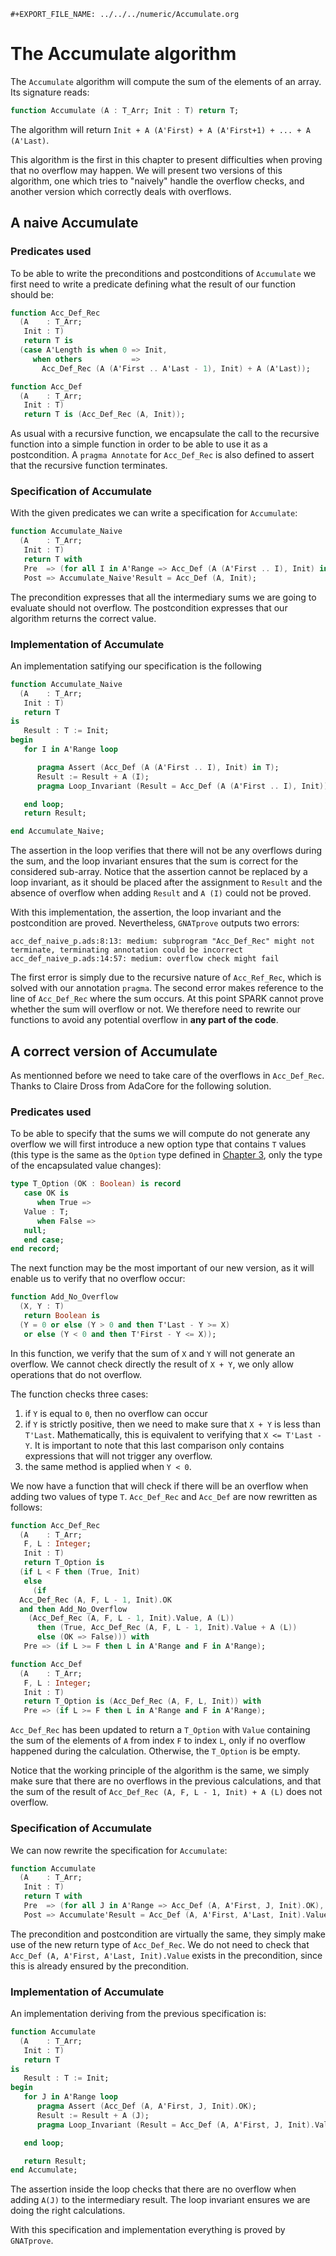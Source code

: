 ```{=org}
#+EXPORT_FILE_NAME: ../../../numeric/Accumulate.org
```
# The Accumulate algorithm

The `Accumulate` algorithm will compute the sum of the elements of an
array. Its signature reads:

``` ada
function Accumulate (A : T_Arr; Init : T) return T;
```

The algorithm will return `Init + A (A'First) + A (A'First+1) +
   ... + A (A'Last)`.

This algorithm is the first in this chapter to present difficulties when
proving that no overflow may happen. We will present two versions of
this algorithm, one which tries to \"naively\" handle the overflow
checks, and another version which correctly deals with overflows.

## A naive Accumulate

### Predicates used

To be able to write the preconditions and postconditions of `Accumulate`
we first need to write a predicate defining what the result of our
function should be:

``` ada
function Acc_Def_Rec
  (A    : T_Arr;
   Init : T)
   return T is
  (case A'Length is when 0 => Init,
     when others           =>
       Acc_Def_Rec (A (A'First .. A'Last - 1), Init) + A (A'Last));
```

``` ada
function Acc_Def
  (A    : T_Arr;
   Init : T)
   return T is (Acc_Def_Rec (A, Init));
```

As usual with a recursive function, we encapsulate the call to the
recursive function into a simple function in order to be able to use it
as a postcondition. A `pragma Annotate` for `Acc_Def_Rec` is also
defined to assert that the recursive function terminates.

### Specification of Accumulate

With the given predicates we can write a specification for `Accumulate`:

``` ada
function Accumulate_Naive
  (A    : T_Arr;
   Init : T)
   return T with
   Pre  => (for all I in A'Range => Acc_Def (A (A'First .. I), Init) in T),
   Post => Accumulate_Naive'Result = Acc_Def (A, Init);
```

The precondition expresses that all the intermediary sums we are going
to evaluate should not overflow. The postcondition expresses that our
algorithm returns the correct value.

### Implementation of Accumulate

An implementation satifying our specification is the following

``` ada
function Accumulate_Naive
  (A    : T_Arr;
   Init : T)
   return T
is
   Result : T := Init;
begin
   for I in A'Range loop

      pragma Assert (Acc_Def (A (A'First .. I), Init) in T);
      Result := Result + A (I);
      pragma Loop_Invariant (Result = Acc_Def (A (A'First .. I), Init));

   end loop;
   return Result;

end Accumulate_Naive;
```

The assertion in the loop verifies that there will not be any overflows
during the sum, and the loop invariant ensures that the sum is correct
for the considered sub-array. Notice that the assertion cannot be
replaced by a loop invariant, as it should be placed after the
assignment to `Result` and the absence of overflow when adding `Result`
and `A (I)` could not be proved.

With this implementation, the assertion, the loop invariant and the
postcondition are proved. Nevertheless, `GNATprove` outputs two errors:

``` shell
acc_def_naive_p.ads:8:13: medium: subprogram "Acc_Def_Rec" might not terminate, terminating annotation could be incorrect
acc_def_naive_p.ads:14:57: medium: overflow check might fail
```

The first error is simply due to the recursive nature of `Acc_Ref_Rec`,
which is solved with our annotation `pragma`. The second error makes
reference to the line of `Acc_Def_Rec` where the sum occurs. At this
point SPARK cannot prove whether the sum will overflow or not. We
therefore need to rewrite our functions to avoid any potential overflow
in **any part of the code**.

## A correct version of Accumulate

As mentionned before we need to take care of the overflows in
`Acc_Def_Rec`. Thanks to Claire Dross from AdaCore for the following
solution.

### Predicates used

To be able to specify that the sums we will compute do not generate any
overflow we will first introduce a new option type that contains `T`
values (this type is the same as the `Option` type defined in [Chapter
3](../non-mutating/README.org), only the type of the encapsulated value
changes):

``` ada
type T_Option (OK : Boolean) is record
   case OK is
      when True =>
   Value : T;
      when False =>
   null;
   end case;
end record;
```

The next function may be the most important of our new version, as it
will enable us to verify that no overflow occur:

``` ada
function Add_No_Overflow
  (X, Y : T)
   return Boolean is
  (Y = 0 or else (Y > 0 and then T'Last - Y >= X)
   or else (Y < 0 and then T'First - Y <= X));
```

In this function, we verify that the sum of `X` and `Y` will not
generate an overflow. We cannot check directly the result of `X +
     Y`, we only allow operations that do not overflow.

The function checks three cases:

1.  if `Y` is equal to `0`, then no overflow can occur
2.  if `Y` is strictly positive, then we need to make sure that `X + Y`
    is less than `T'Last`. Mathematically, this is equivalent to
    verifying that `X <= T'Last - Y`. It is important to note that this
    last comparison only contains expressions that will not trigger any
    overflow.
3.  the same method is applied when `Y < 0`.

We now have a function that will check if there will be an overflow when
adding two values of type `T`. `Acc_Def_Rec` and `Acc_Def` are now
rewritten as follows:

``` ada
function Acc_Def_Rec
  (A    : T_Arr;
   F, L : Integer;
   Init : T)
   return T_Option is
  (if L < F then (True, Init)
   else
     (if
  Acc_Def_Rec (A, F, L - 1, Init).OK
  and then Add_No_Overflow
    (Acc_Def_Rec (A, F, L - 1, Init).Value, A (L))
      then (True, Acc_Def_Rec (A, F, L - 1, Init).Value + A (L))
      else (OK => False))) with
   Pre => (if L >= F then L in A'Range and F in A'Range);
```

``` ada
function Acc_Def
  (A    : T_Arr;
   F, L : Integer;
   Init : T)
   return T_Option is (Acc_Def_Rec (A, F, L, Init)) with
   Pre => (if L >= F then L in A'Range and F in A'Range);
```

`Acc_Def_Rec` has been updated to return a `T_Option` with `Value`
containing the sum of the elements of `A` from index `F` to index `L`,
only if no overflow happened during the calculation. Otherwise, the
`T_Option` is be empty.

Notice that the working principle of the algorithm is the same, we
simply make sure that there are no overflows in the previous
calculations, and that the sum of the result of `Acc_Def_Rec (A,
     F, L - 1, Init) + A (L)` does not overflow.

### Specification of Accumulate

We can now rewrite the specification for `Accumulate`:

``` ada
function Accumulate
  (A    : T_Arr;
   Init : T)
   return T with
   Pre  => (for all J in A'Range => Acc_Def (A, A'First, J, Init).OK),
   Post => Accumulate'Result = Acc_Def (A, A'First, A'Last, Init).Value;
```

The precondition and postcondition are virtually the same, they simply
make use of the new return type of `Acc_Def_Rec`. We do not need to
check that `Acc_Def (A, A'First, A'Last, Init).Value` exists in the
precondition, since this is already ensured by the precondition.

### Implementation of Accumulate

An implementation deriving from the previous specification is:

``` ada
function Accumulate
  (A    : T_Arr;
   Init : T)
   return T
is
   Result : T := Init;
begin
   for J in A'Range loop
      pragma Assert (Acc_Def (A, A'First, J, Init).OK);
      Result := Result + A (J);
      pragma Loop_Invariant (Result = Acc_Def (A, A'First, J, Init).Value);

   end loop;

   return Result;
end Accumulate;
```

The assertion inside the loop checks that there are no overflow when
adding `A(J)` to the intermediary result. The loop invariant ensures we
are doing the right calculations.

With this specification and implementation everything is proved by
`GNATprove`.

